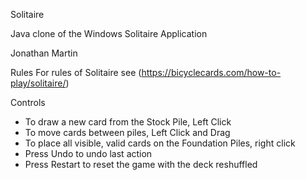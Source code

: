 Solitaire

Java clone of the Windows Solitaire Application

Jonathan Martin

Rules
For rules of Solitaire see (https://bicyclecards.com/how-to-play/solitaire/)


Controls
- To draw a new card from the Stock Pile, Left Click
- To move cards between piles, Left Click and Drag
- To place all visible, valid cards on the Foundation Piles, right click
- Press Undo to undo last action
- Press Restart to reset the game with the deck reshuffled